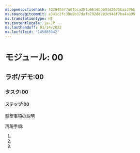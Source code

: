 ```yaml
---
ms.openlocfilehash: f33940a77a0fbca251b661dbbb41d2635baa39bb
ms.sourcegitcommit: a341c2fc38e9b37dafb792d82e3c948f7ba4a099
ms.translationtype: HT
ms.contentlocale: ja-JP
ms.lasthandoff: 01/14/2022
ms.locfileid: "145885042"
---
```

# <a name="module-00"></a>モジュール: 00
## <a name="labdemo-00"></a>ラボ/デモ:00
### <a name="task-00"></a>タスク:00
#### <a name="step-00"></a>ステップ:00

懸案事項の説明

再現手順:

1.
1.
1.